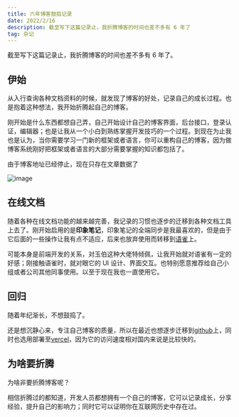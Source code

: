 ```yaml
---
title: 六年博客鼓捣记录
date: 2022/2/16
description: 截至写下这篇记录止，我折腾博客的时间也差不多有 6 年了
tag: 杂记
---
```


截至写下这篇记录止，我折腾博客的时间也差不多有 6 年了。

## 伊始

从入行查询各种文档资料的时候，就发现了博客的好处，记录自己的成长过程。也是抱着这种想法，我开始折腾起自己的博客。

刚开始是什么东西都想自己弄，自己开始设计自己的博客界面，后台接口，登录认证，编辑器；也是让我从一个小白到熟练掌握开发技巧的一个过程。到现在为止我也是认为，当你需要学习一门新的框架或者语言，你可以重构自己的博客，因为做博客系统刚好把框架或者语言的大部分需要掌握的知识都包括了。

由于博客地址已经停止，现在只存在文章数据了

![image](https://pic.imgdb.cn/item/621069cb2ab3f51d9123f5e5.png)

## 在线文档

随着各种在线文档功能的越来越完善，我记录的习惯也逐步的迁移到各种文档工具上去了。刚开始启用的是**印象笔记**，印象笔记的全端同步是我最喜欢的，但是由于它后面的一些操作让我有点不适应，后来也放弃使用而转移到[语雀](https://www.yuque.com/mondo)上。

可能本身是前端开发的关系，对玉伯这种大佬特倾佩，让我开始就对语雀有一定的好感；刚接触语雀时，就对眼它的 UI 设计、界面交互。也特别愿意推荐给自己小组或者公司其他同事使用。以至于现在我也一直使用它。

## 回归

随着年纪渐长，不想鼓捣了。

还是想沉静心来，专注自己博客的质量，所以在最近也想逐步迁移到[github](https://github.com/imondo/notes)上，同时也选用部署至[vercel](https://vercel.com/)，因为它的访问速度相对国内来说是比较快的。

## 为啥要折腾

为啥非要折腾博客呢？

相信折腾过的都知道，开发人员都想拥有一个自己的博客，它可以记录成长，分享经验，提升自己的影响力；同时它可以证明你在互联网历史中存在过。